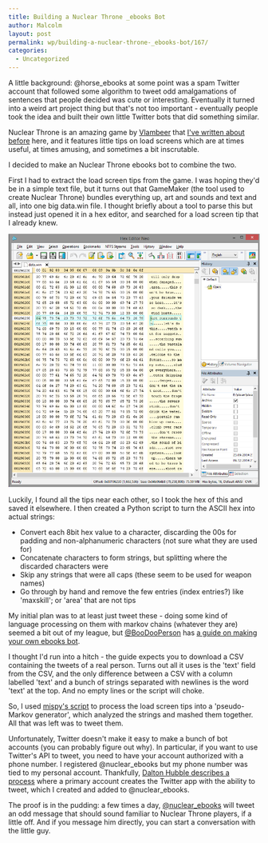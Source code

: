 ```yaml
---
title: Building a Nuclear Throne _ebooks Bot
author: Malcolm
layout: post
permalink: wp/building-a-nuclear-throne-_ebooks-bot/167/
categories:
  - Uncategorized
---
```

A little background: @horse_ebooks at some point was a spam Twitter account that followed some algorithm to tweet odd amalgamations of sentences that people decided was cute or interesting. Eventually it turned into a weird art project thing but that's not too important - eventually people took the idea and built their own little Twitter bots that did something similar.

Nuclear Throne is an amazing game by [Vlambeer][1] that [I've written about before][2] here, and it features little tips on load screens which are at times useful, at times amusing, and sometimes a bit inscrutable.

I decided to make an Nuclear Throne ebooks bot to combine the two.

First I had to extract the load screen tips from the game. I was hoping they'd be in a simple text file, but it turns out that GameMaker (the tool used to create Nuclear Throne) bundles everything up, art and sounds and text and all, into one big data.win file. I thought briefly about a tool to parse this but instead just opened it in a hex editor, and searched for a load screen tip that I already knew.

![data.win open in a hex editor](/assets/hexeditorneo.png)

Luckily, I found all the tips near each other, so I took the hex of this and saved it elsewhere. I then created a Python script to turn the ASCII hex into actual strings:

  * Convert each 8bit hex value to a character, discarding the 00s for padding and non-alphanumeric characters (not sure what they are used for)
  * Concatenate characters to form strings, but splitting where the discarded characters were
  * Skip any strings that were all caps (these seem to be used for weapon names)
  * Go through by hand and remove the few entries (index entries?) like 'maxskill'; or 'area' that are not tips

My initial plan was to at least just tweet these - doing some kind of language processing on them with markov chains (whatever they are) seemed a bit out of my league, but [@BooDooPerson][4] has [a guide on making your own ebooks bot][5].

I thought I'd run into a hitch - the guide expects you to download a CSV containing the tweets of a real person. Turns out all it uses is the 'text' field from the CSV, and the only difference between a CSV with a column labelled 'text' and a bunch of strings separated with newlines is the word 'text' at the top. And no empty lines or the script will choke.

So, I used [mispy's script][6] to process the load screen tips into a 'pseudo-Markov generator', which analyzed the strings and mashed them together. All that was left was to tweet them.

Unfortunately, Twitter doesn't make it easy to make a bunch of bot accounts (you can probably figure out why). In particular, if you want to use Twitter's API to tweet, you need to have your account authorized with a phone number. I registered @nuclear_ebooks but my phone number was tied to my personal account. Thankfully, [Dalton Hubble describes a process][7] where a primary account creates the Twitter app with the ability to tweet, which I created and added to @nuclear_ebooks.

The proof is in the pudding: a few times a day, [@nuclear_ebooks][8] will tweet an odd message that should sound familiar to Nuclear Throne players, if a little off. And if you message him directly, you can start a conversation with the little guy.

 [1]: http://vlambeer.com/
 [2]: http://www.malcolmcrum.com/wp/nuclear-throne-a-case-study-in-player-feedback/165/ "Nuclear Throne: a case study in player feedback"
 [4]: https://twitter.com/BooDooPerson
 [5]: http://blog.boodoo.co/how-to-make-an-_ebooks/
 [6]: https://github.com/mispy/twitter_ebooks
 [7]: http://dghubble.com/blog/posts/twitter-app-write-access-and-bots/
 [8]: https://twitter.com/nuclear_ebooks